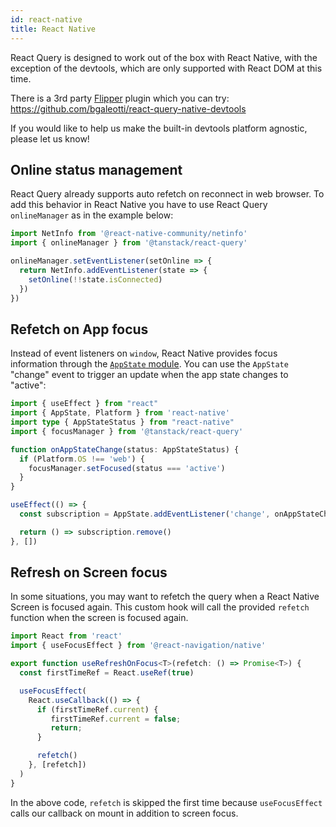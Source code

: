 ```yaml
---
id: react-native
title: React Native
---
```


React Query is designed to work out of the box with React Native, with the exception of the devtools, which are only supported with React DOM at this time.

There is a 3rd party [Flipper](https://fbflipper.com/docs/getting-started/react-native/) plugin which you can try: https://github.com/bgaleotti/react-query-native-devtools

If you would like to help us make the built-in devtools platform agnostic, please let us know!

## Online status management

React Query already supports auto refetch on reconnect in web browser.
To add this behavior in React Native you have to use React Query `onlineManager` as in the example below:

```ts
import NetInfo from '@react-native-community/netinfo'
import { onlineManager } from '@tanstack/react-query'

onlineManager.setEventListener(setOnline => {
  return NetInfo.addEventListener(state => {
    setOnline(!!state.isConnected)
  })
})
```

## Refetch on App focus

Instead of event listeners on `window`, React Native provides focus information through the [`AppState` module](https://reactnative.dev/docs/appstate#app-states). You can use the `AppState` "change" event to trigger an update when the app state changes to "active":

```ts
import { useEffect } from "react"
import { AppState, Platform } from 'react-native'
import type { AppStateStatus } from "react-native"
import { focusManager } from '@tanstack/react-query'

function onAppStateChange(status: AppStateStatus) {
  if (Platform.OS !== 'web') {
    focusManager.setFocused(status === 'active')
  }
}

useEffect(() => {
  const subscription = AppState.addEventListener('change', onAppStateChange)

  return () => subscription.remove()
}, [])
```

## Refresh on Screen focus

In some situations, you may want to refetch the query when a React Native Screen is focused again.
This custom hook will call the provided `refetch` function when the screen is focused again.

```ts
import React from 'react'
import { useFocusEffect } from '@react-navigation/native'

export function useRefreshOnFocus<T>(refetch: () => Promise<T>) {
  const firstTimeRef = React.useRef(true)

  useFocusEffect(
    React.useCallback(() => {
      if (firstTimeRef.current) {
         firstTimeRef.current = false;
         return;
      }

      refetch()
    }, [refetch])
  )
}
```

In the above code, `refetch` is skipped the first time because `useFocusEffect` calls our callback on mount in addition to screen focus.

